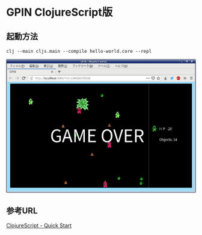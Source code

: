 # GPIN ClojureScript版

## 起動方法

```
clj --main cljs.main --compile hello-world.core --repl
```

![Screen shot](ss.png)

## 参考URL

[ClojureScript - Quick Start](https://clojurescript.org/guides/quick-start)
